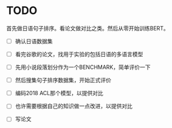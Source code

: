 # TODO

首先做日语句子排序。看论文做对比之类。然后从零开始训练BERT。

- [ ] 确认日语数据集
- [ ] 看完谷歌的论文，找用于实验的包括日语的多语言模型
- [ ] 先用小说段落划分作为一个BENCHMARK，简单评价一下
- [ ] 然后搜集句子排序数据集，开始正式评价
- [ ] 编码2018 ACL那个模型，以提供对比
- [ ] 也许需要根据自己的知识做一点改进，以提供对比
- [ ] 写论文



